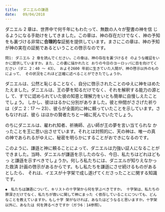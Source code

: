 ```yaml
---
title:  ダニエルの謙遜
date:   09/04/2018
---
```


ダニエル 2 章は、世界中で何千年にもわたって、無数の人々が聖書の神を信
じるようになる手助けをしてきました。この章は、神の存在だけでなく、神の予知
をも裏づける非常に**合理的な**証拠を提供しています。まさにこの章は、神の予知
が神の実在の証拠であるということの啓示なのです。

`問1: ダニエル 2 章を読んでください。この章は、神の存在を裏づけるそ
のような確証をいかに提供していますか。また、この書に描かれたと
おりの今日のヨーロッパに目を向けてください（ダニ 2：40 ～ 43）。
およそ2600 年前に生きていた人間が、神の啓示以外のものによって、
その状況をこれほど正確に述べることができたでしょうか。`

ダニエルは、公然と恥じることなく、自分に啓示されたことのゆえに神をほめた
たえました。ダニエルは、王の夢を知るだけでなく、それを解釈する能力の源とし
て、すでに認められていた彼の知恵と理解力をいとも簡単に自慢しえたことでしょう。
しかし、彼ははるかに分別がありました。彼と仲間がささげた祈りは（ダニ 2：17
～ 23）、彼らが全面的に神に頼っていたことを示しています。さもなければ、彼ら
はほかの賢者たちと一緒に死んでいたでしょう。

のちにダニエルは、雇われ知者、祈祷師、占い師が王の夢を言い当てられな
かったことを王に思い出させています。それとは対照的に、天の神は、唯一の真
の神であられるがゆえに、秘密を明らかにすることがおできになるのです。

このように、謙遜と神に頼ることによって、ダニエルは力強い証人になることが
できました。当時、ダニエルが謙遜を示したのなら、今日、私たちはどれほどもっ
と謙遜を示すべきでしょうか。何しろ私たちには、ダニエルが知りえなかった救済
計画の啓示があるからです。もし私たちを謙遜にさせ続けるものがあるとしたら、
それは、イエスが十字架で成し遂げてくださったことに関する知識です。

`◆　私たちは謙遜について、キリストの十字架から何を学ぶべきですか。
十字架は、私たちの罪深さだけでなく、私たちが救いに関して神にまった
く依存していることについても、どんなことを教えていますか。もし十字
架がなければ、あなたはどうなると思いますか。十字架以外に、あなたは
何を誇るべきですか（ガラ6：14参照）。`